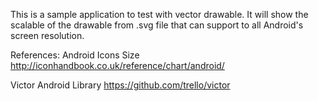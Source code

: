 This is a sample application to test with vector drawable.
It will show the scalable of the drawable from .svg file that can support to all Android's screen resolution.

References:
Android Icons Size
http://iconhandbook.co.uk/reference/chart/android/

Victor Android Library
https://github.com/trello/victor


